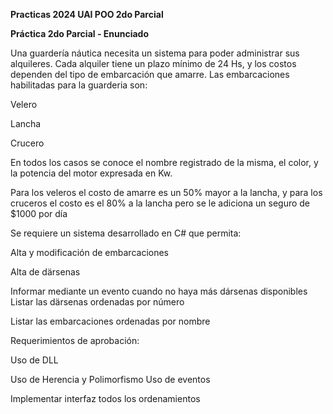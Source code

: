 ****Practicas 2024 UAI POO 2do Parcial****

**Práctica 2do Parcial - Enunciado**

Una guardería náutica necesita un sistema para poder administrar sus alquileres. Cada alquiler tiene un plazo mínimo de 24 Hs, y los costos dependen del tipo de embarcación que amarre. Las embarcaciones habilitadas para la guarderia son:

Velero

Lancha

Crucero

En todos los casos se conoce el nombre registrado de la misma, el color, y la potencia del motor expresada en Kw.

Para los veleros el costo de amarre es un 50% mayor a la lancha, y para los cruceros el costo es el 80% a la lancha pero se le adiciona un seguro de $1000 por día

Se requiere un sistema desarrollado en C# que permita:

Alta y modificación de embarcaciones

Alta de därsenas

Informar mediante un evento cuando no haya más dársenas disponibles 
Listar las därsenas ordenadas por número

Listar las embarcaciones ordenadas por nombre

Requerimientos de aprobación:

Uso de DLL

Uso de Herencia y Polimorfismo Uso de eventos

Implementar interfaz todos los ordenamientos
